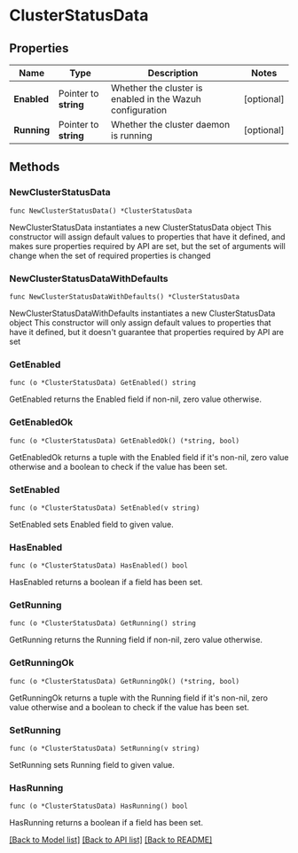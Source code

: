 # ClusterStatusData

## Properties

Name | Type | Description | Notes
------------ | ------------- | ------------- | -------------
**Enabled** | Pointer to **string** | Whether the cluster is enabled in the Wazuh configuration | [optional] 
**Running** | Pointer to **string** | Whether the cluster daemon is running | [optional] 

## Methods

### NewClusterStatusData

`func NewClusterStatusData() *ClusterStatusData`

NewClusterStatusData instantiates a new ClusterStatusData object
This constructor will assign default values to properties that have it defined,
and makes sure properties required by API are set, but the set of arguments
will change when the set of required properties is changed

### NewClusterStatusDataWithDefaults

`func NewClusterStatusDataWithDefaults() *ClusterStatusData`

NewClusterStatusDataWithDefaults instantiates a new ClusterStatusData object
This constructor will only assign default values to properties that have it defined,
but it doesn't guarantee that properties required by API are set

### GetEnabled

`func (o *ClusterStatusData) GetEnabled() string`

GetEnabled returns the Enabled field if non-nil, zero value otherwise.

### GetEnabledOk

`func (o *ClusterStatusData) GetEnabledOk() (*string, bool)`

GetEnabledOk returns a tuple with the Enabled field if it's non-nil, zero value otherwise
and a boolean to check if the value has been set.

### SetEnabled

`func (o *ClusterStatusData) SetEnabled(v string)`

SetEnabled sets Enabled field to given value.

### HasEnabled

`func (o *ClusterStatusData) HasEnabled() bool`

HasEnabled returns a boolean if a field has been set.

### GetRunning

`func (o *ClusterStatusData) GetRunning() string`

GetRunning returns the Running field if non-nil, zero value otherwise.

### GetRunningOk

`func (o *ClusterStatusData) GetRunningOk() (*string, bool)`

GetRunningOk returns a tuple with the Running field if it's non-nil, zero value otherwise
and a boolean to check if the value has been set.

### SetRunning

`func (o *ClusterStatusData) SetRunning(v string)`

SetRunning sets Running field to given value.

### HasRunning

`func (o *ClusterStatusData) HasRunning() bool`

HasRunning returns a boolean if a field has been set.


[[Back to Model list]](../README.md#documentation-for-models) [[Back to API list]](../README.md#documentation-for-api-endpoints) [[Back to README]](../README.md)


